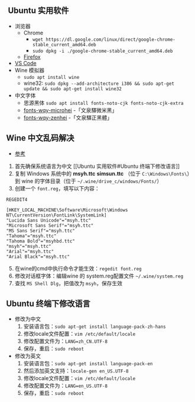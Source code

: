 ##  Ubuntu 实用软件

- 浏览器
	- Chrome
		- `wget https://dl.google.com/linux/direct/google-chrome-stable_current_amd64.deb`
		- `sudo dpkg -i ./google-chrome-stable_current_amd64.deb`
	- [Firefox](https://www.mozilla.org/en-US/firefox/linux/)
- [VS Code](https://code.visualstudio.com/download)
- Wine 模拟器
	- `sudo apt install wine`
	- wine32: `sudo dpkg --add-architecture i386 && sudo apt-get update && sudo apt-get install wine32`
- 中文字体
	- 思源黑体 `sudo apt install fonts-noto-cjk fonts-noto-cjk-extra`
	- [fonts-wqy-microhei](http://packages.ubuntu.com/trusty/fonts-wqy-microhei) -「文泉驛微米黑」
	- [fonts-wqy-zenhei](http://packages.ubuntu.com/trusty/fonts-wqy-zenhei) -「文泉驛正黑體」

## Wine 中文乱码解决

- [参考](https://juejin.cn/post/6844903917742981128)
1. 首先确保系统语言为中文 [[Ubuntu 实用软件#Ubuntu 终端下修改语言]]
3. 复制 Windows 系统中的 **msyh.ttc** **simsun.ttc** （位于 `C:\Windows\Fonts\`）到 wine 的字体目录（位于 `~/.wine/drive_c/windows/Fonts/`） 
4. 创建一个 `font.reg`，填写以下内容：
```reg
REGEDIT4
 
[HKEY_LOCAL_MACHINE\Software\Microsoft\Windows NT\CurrentVersion\FontLink\SystemLink]
"Lucida Sans Unicode"="msyh.ttc"
"Microsoft Sans Serif"="msyh.ttc"
"MS Sans Serif"="msyh.ttc"
"Tahoma"="msyh.ttc"
"Tahoma Bold"="msyhbd.ttc"
"msyh"="msyh.ttc"
"Arial"="msyh.ttc"
"Arial Black"="msyh.ttc"
```
5. 在wine的cmd中执行命令才能生效：`regedit font.reg`
6. 修改对话框字体：编辑wine 的 system.reg配置文件 `~/.wine/system.reg`
7. 查找 `MS Shell Dlg`，把值改为 `msyh`，保存生效
## Ubuntu 终端下修改语言

- 修改为中文
	1. 安装语言包：`sudo apt-get install language-pack-zh-hans`
	2. 修改locale文件配置：`vim /etc/default/locale`
	3. 修改配置文件为：`LANG=zh_CN.UTF-8`
	4. 保存，重启：`sudo reboot`
- 修改为英文
	1. 安装语言包：`sudo apt-get install language-pack-en`
	2. 然后添加英文支持：`locale-gen en_US.UTF-8`
	3. 修改locale文件配置：`vim /etc/default/locale`
	4. 修改配置文件为：`LANG=en_US.UTF-8`
	5. 保存，重启：`sudo reboot`
